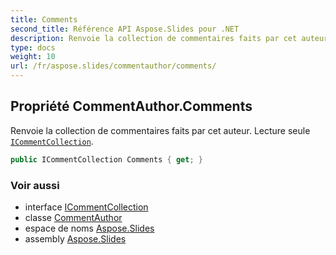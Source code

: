```yaml
---
title: Comments
second_title: Référence API Aspose.Slides pour .NET
description: Renvoie la collection de commentaires faits par cet auteur. Lecture seule ICommentCollection aspose.slides/icommentcollection.
type: docs
weight: 10
url: /fr/aspose.slides/commentauthor/comments/
---
```


## Propriété CommentAuthor.Comments

Renvoie la collection de commentaires faits par cet auteur. Lecture seule [`ICommentCollection`](../../icommentcollection).

```csharp
public ICommentCollection Comments { get; }
```

### Voir aussi

* interface [ICommentCollection](../../icommentcollection)
* classe [CommentAuthor](../../commentauthor)
* espace de noms [Aspose.Slides](../../commentauthor)
* assembly [Aspose.Slides](../../../)

<!-- NE PAS ÉDITER : généré par xmldocmd pour Aspose.Slides.dll -->